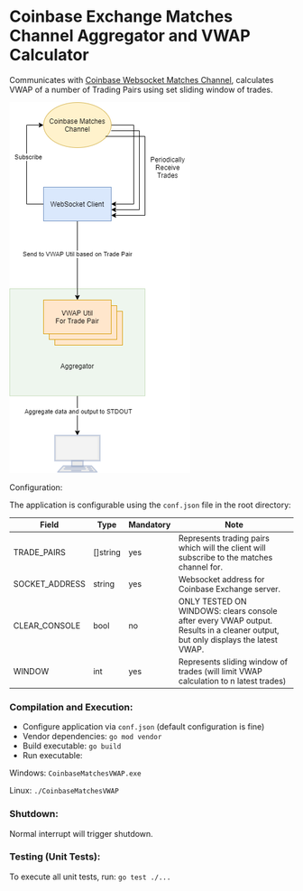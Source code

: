 # Coinbase Exchange Matches Channel Aggregator and VWAP Calculator
Communicates with [Coinbase Websocket Matches Channel](https://docs.cloud.coinbase.com/exchange/docs/channels#match), calculates VWAP of a number of Trading Pairs using set sliding window of trades.

![Alt Text](./coinbase.drawio.png)

Configuration:

The application is configurable using the `conf.json` file in the root directory:

|Field|Type|Mandatory|Note|
|-----|----|------|----------|
|TRADE_PAIRS|[]string|yes|Represents trading pairs which will the client will subscribe to the matches channel for.|
|SOCKET_ADDRESS|string|yes|Websocket address for Coinbase Exchange server.|
|CLEAR_CONSOLE|bool|no|ONLY TESTED ON WINDOWS: clears console after every VWAP output. Results in a cleaner output, but only displays the latest VWAP.|
|WINDOW|int|yes|Represents sliding window of trades (will limit VWAP calculation to n latest trades)|

### Compilation and Execution:

- Configure application via `conf.json` (default configuration is fine)
- Vendor dependencies: `go mod vendor` 
- Build executable: `go build`
- Run executable:
  
Windows: `CoinbaseMatchesVWAP.exe`

Linux: `./CoinbaseMatchesVWAP`

### Shutdown:

Normal interrupt will trigger shutdown. 

### Testing (Unit Tests):

To execute all unit tests, run: `go test ./...`